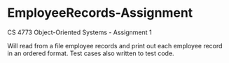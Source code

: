# EmployeeRecords-Assignment
CS 4773 Object-Oriented Systems - Assignment 1

Will read from a file employee records and print out each employee record in an ordered format. Test cases also written to test code.

